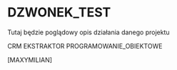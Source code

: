 # DZWONEK_TEST
Tutaj będzie poglądowy opis działania danego projektu

CRM EKSTRAKTOR PROGRAMOWANIE_OBIEKTOWE

[MAXYMILIAN]
